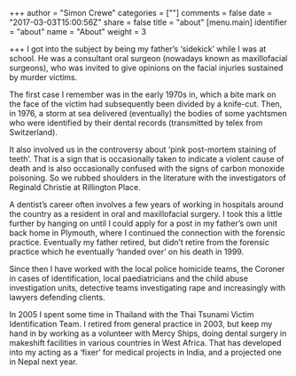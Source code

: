 +++
author = "Simon Crewe"
categories = [""]
comments = false
date = "2017-03-03T15:00:56Z"
share = false
title = "about"
[menu.main]
identifier = "about"
name = "About"
weight = 3

+++
I got into the subject by being my father’s ‘sidekick’ while I was at school. He was a consultant oral surgeon (nowadays known as maxillofacial surgeons), who was invited to give opinions on the facial injuries sustained by murder victims.

The first case I remember was in the early 1970s in, which a bite mark on the face of the victim had subsequently been divided by a knife-cut. Then, in 1976, a storm at sea delivered (eventually) the bodies of some yachtsmen who were identified by their dental records (transmitted by telex from Switzerland).

It also involved us in the controversy about ‘pink post-mortem staining of teeth’. That is a sign that is occasionally taken to indicate a violent cause of death and is also occasionally confused with the signs of carbon monoxide poisoning. So we rubbed shoulders in the literature with the investigators of Reginald Christie at Rillington Place.

A dentist’s career often involves a few years of working in hospitals around the country as a resident in oral and maxillofacial surgery. I took this a little further by hanging on until I could apply for a post in my father’s own unit back home in Plymouth, where I continued the connection with the forensic practice. Eventually my father retired, but didn’t retire from the forensic practice which he eventually ‘handed over’ on his death in 1999.

Since then I have worked with the local police homicide teams, the Coroner in cases of identification, local paediatricians and the child abuse investigation units, detective teams investigating rape and increasingly with lawyers defending clients.

In 2005 I spent some time in Thailand with the Thai Tsunami Victim Identification Team. I retired from general practice in 2003, but keep my hand in by working as a volunteer with Mercy Ships, doing dental surgery in makeshift facilities in various countries in West Africa. That has developed into my acting as a ‘fixer’ for medical projects in India, and a projected one in Nepal next year.